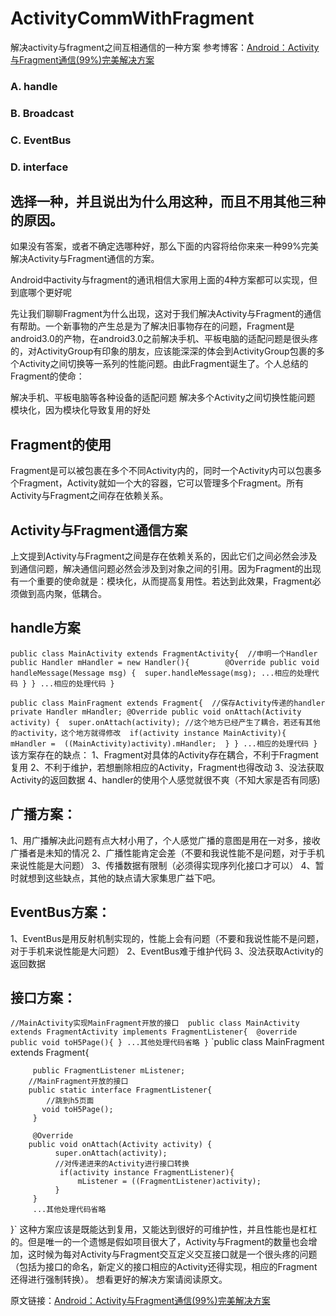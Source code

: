 # ActivityCommWithFragment
解决activity与fragment之间互相通信的一种方案
参考博客：[Android：Activity与Fragment通信(99%)完美解决方案](http://www.jianshu.com/p/1b824e26105b)
### A. handle
### B. Broadcast
### C. EventBus
### D. interface
选择一种，并且说出为什么用这种，而且不用其他三种的原因。
--------------------------------------------------------------
如果没有答案，或者不确定选哪种好，那么下面的内容将给你来来一种99%完美解决Activity与Fragment通信的方案。

Android中activity与fragment的通讯相信大家用上面的4种方案都可以实现，但到底哪个更好呢

先让我们聊聊Fragment为什么出现，这对于我们解决Activity与Fragment的通信有帮助。一个新事物的产生总是为了解决旧事物存在的问题，Fragment是android3.0的产物，在android3.0之前解决手机、平板电脑的适配问题是很头疼的，对ActivityGroup有印象的朋友，应该能深深的体会到ActivityGroup包裹的多个Activity之间切换等一系列的性能问题。由此Fragment诞生了。个人总结的Fragment的使命：

解决手机、平板电脑等各种设备的适配问题
解决多个Activity之间切换性能问题
模块化，因为模块化导致复用的好处
## Fragment的使用
Fragment是可以被包裹在多个不同Activity内的，同时一个Activity内可以包裹多个Fragment，Activity就如一个大的容器，它可以管理多个Fragment。所有Activity与Fragment之间存在依赖关系。
## Activity与Fragment通信方案
上文提到Activity与Fragment之间是存在依赖关系的，因此它们之间必然会涉及到通信问题，解决通信问题必然会涉及到对象之间的引用。因为Fragment的出现有一个重要的使命就是：模块化，从而提高复用性。若达到此效果，Fragment必须做到高内聚，低耦合。

## handle方案
`public class MainActivity extends FragmentActivity{ 
      //申明一个Handler 
      public Handler mHandler = new Handler(){       
          @Override
           public void handleMessage(Message msg) { 
                super.handleMessage(msg);
                 ...相应的处理代码
           }
     }
     ...相应的处理代码
   }`

`public class MainFragment extends Fragment{ 
          //保存Activity传递的handler
           private Handler mHandler;
           @Override
           public void onAttach(Activity activity) { 
                super.onAttach(activity);
               //这个地方已经产生了耦合，若还有其他的activity，这个地方就得修改 
                if(activity instance MainActivity){ 
                      mHandler =  ((MainActivity)activity).mHandler; 
                }
           }
           ...相应的处理代码
     }`
该方案存在的缺点：
1、Fragment对具体的Activity存在耦合，不利于Fragment复用
2、不利于维护，若想删除相应的Activity，Fragment也得改动
3、没法获取Activity的返回数据
4、handler的使用个人感觉就很不爽（不知大家是否有同感)
## 广播方案：
1、用广播解决此问题有点大材小用了，个人感觉广播的意图是用在一对多，接收广播者是未知的情况
2、广播性能肯定会差（不要和我说性能不是问题，对于手机来说性能是大问题）
3、传播数据有限制（必须得实现序列化接口才可以）
4、暂时就想到这些缺点，其他的缺点请大家集思广益下吧。
## EventBus方案：
1、EventBus是用反射机制实现的，性能上会有问题（不要和我说性能不是问题，对于手机来说性能是大问题）
2、EventBus难于维护代码
3、没法获取Activity的返回数据
## 接口方案：
`//MainActivity实现MainFragment开放的接口 
  public class MainActivity extends FragmentActivity implements FragmentListener{ 
        @override
         public void toH5Page(){ }
       ...其他处理代码省略
   }` 
  `public class MainFragment extends Fragment{

         public FragmentListener mListener;  
        //MainFragment开放的接口 
        public static interface FragmentListener{ 
            //跳到h5页面
           void toH5Page();
         }

         @Override 
        public void onAttach(Activity activity) { 
              super.onAttach(activity); 
              //对传递进来的Activity进行接口转换
               if(activity instance FragmentListener){
                   mListener = ((FragmentListener)activity); 
              }
         }
         ...其他处理代码省略 
  }`
这种方案应该是既能达到复用，又能达到很好的可维护性，并且性能也是杠杠的。但是唯一的一个遗憾是假如项目很大了，Activity与Fragment的数量也会增加，这时候为每对Activity与Fragment交互定义交互接口就是一个很头疼的问题（包括为接口的命名，新定义的接口相应的Activity还得实现，相应的Fragment还得进行强制转换）。 想看更好的解决方案请阅读原文。

原文链接：[Android：Activity与Fragment通信(99%)完美解决方案](http://www.jianshu.com/p/1b824e26105b)
